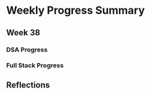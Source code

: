 # Weekly Progress Summary  

## Week 38

### **DSA Progress**  

### **Full Stack Progress**

## **Reflections**
